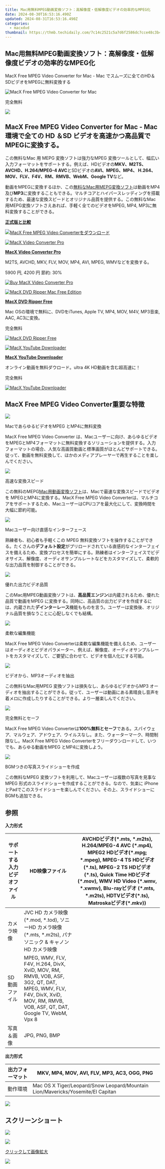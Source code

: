 ```yaml
---
title: Mac用無料MPEG動画変換ソフト：高解像度・低解像度ビデオの効率的なMPEG化
date: 2024-08-30T16:53:16.490Z
updated: 2024-08-31T16:53:16.490Z
categories:
  - macxdvd
thumbnail: https://thmb.techidaily.com/7c14c2521c5a7d6f2586dc7cce48c3b4142cae653643556f77f854f0ef38defc.jpg
---
```


## Mac用無料MPEG動画変換ソフト：高解像度・低解像度ビデオの効率的なMPEG化

MacX Free MPEG Video Converter for Mac \- Mac でスムーズに全てのHD＆SDビデオをMPEGに無料変換する

![MacX Free MPEG Video Converter for Mac](https://www.macxdvd.com/mpeg-video-converter-free/../face/mpeg-video-converter-free.jpg) 

完全無料

![](https://www.macxdvd.com/mpeg-video-converter-free/../image-jp/flag.png) 

## MacX Free MPEG Video Converter for Mac - Mac 環境で全ての HD ＆SD ビデオを高速かつ高品質でMPEGに変換する。

この無料なMac 用 MEPG 変換ソフトは強力なMPEG 変換ツールとして、幅広い入力フォーマットをサポートする。例えば、HDビデオの**MKV、M2TS、AVCHD、H.264/MPEG-4 AVC**とSDビデオの**AVI、MPEG、MP4、 H.264、MOV、FLV、F4V、RM、RMVB、WebM、Google TV**など。

動画をMPEGに変換するほか、この[無料なMac用MEPG変換ソフト](https://tools.techidaily.com/macxdvd/products/)は動画をMP4及び**MP3**に変換することもできる。マルチコアとハイパースレッディングを搭載するため、最速な変換スピードとオリジナル品質を提供する。この無料なMac用MEPG変換ソフトさえあれば、手軽く全てのビデオをMPEG, MP4, MP3に無料変換することができる。

**[正式版と比較](https://tools.techidaily.com/macxdvd/products/)**

[![MacX Free MPEG Video Converterをダウンロード](https://www.macxdvd.com/mpeg-video-converter-free/../image-jp/bottom-download-big.jpg)](https://www.macxdvd.com/download/macx-free-mpeg-video-converter.dmg)

[![MacX Video Converter Pro](https://www.macxdvd.com/mpeg-video-converter-free/../box-image/macx-converter-box-left.jpg)](https://www.macxdvd.com/mpeg-video-converter-free/../mac-video-converter-pro/buy-jp.htm) 

**[MacX Video Converter Pro](https://tools.techidaily.com/macxdvd/products/)**

M2TS, AVCHD, MKV, FLV, MOV, MP4, AVI, MPEG, WMVなどを変換する。

5900 円, 4200 円 節約: 30%

[![Buy MacX Video Converter Pro](https://www.macxdvd.com/mpeg-video-converter-free/../image-jp/bottom-buy2.jpg)](https://www.macxdvd.com/mpeg-video-converter-free/../mac-video-converter-pro/buy-jp.htm) 

[![MacX DVD Ripper Mac Free Edition](https://www.macxdvd.com/mpeg-video-converter-free/../box-image/free-ripper-mini1.jpg)](https://tools.techidaily.com/macxdvd/products/) 

**[MacX DVD Ripper Free](https://tools.techidaily.com/macxdvd/products/)**

Mac OSの環境で無料に、DVDをiTunes, Apple TV, MP4, MOV, M4V, MP3音楽, AAC, AC3に変換。

 完全無料 

[![MacX DVD Ripper Free](https://www.macxdvd.com/mpeg-video-converter-free/../image-jp/free-download.jpg)](https://www.macxdvd.com/mpeg-video-converter-free/../download/macx-dvd-ripper-mac-free-edition.dmg) 

[![MacX YouTube Downloader](https://www.macxdvd.com/mpeg-video-converter-free/../box-image/youtube-mini1.png)](https://tools.techidaily.com/macxdvd/products/)

**[MacX YouTube Downloader](https://tools.techidaily.com/macxdvd/products/)**

オンライン動画を無料ダウロード。ultra 4K HD動画を含む超高速に！

 完全無料 

[![MacX YouTube Downloader](https://www.macxdvd.com/mpeg-video-converter-free/../image-jp/free-download.jpg)](https://www.macxdvd.com/mpeg-video-converter-free/../download/macx-youtube-downloader-free.dmg) 

## MacX Free MPEG Video Converter重要な特徴

![](https://www.macxdvd.com/mpeg-video-converter-free/image/1.jpg) 

MacであらゆるビデオをMPEG とMP4に無料変換

MacX Free MPEG Video Converter は、Macユーザーに向け、あらゆるビデオをMPEGとMP4フォーマットに無料変換するソリューションを提供する。入力フォーマットの場合、人気な高画質動画と標準画質がほとんどサポートできる。従って、動画を無料変換して、ほかのメディアプレーヤーで再生することを楽しんでください。

![](https://www.macxdvd.com/mpeg-video-converter-free/image/2.jpg) 

高速な変換スピード

この無料のMEPG[Mac用動画変換ソフト](https://tools.techidaily.com/macxdvd/products/)は、Macで最速な変換スピードでビデオを MPEGとMP4に変換する。MacX Free MPEG Video Converterは、マルチコアをサポートするため、MacユーザーはCPUコアを最大化にして、変換時間を大幅に節約可能。

![](https://www.macxdvd.com/mpeg-video-converter-free/image/3.jpg) 

Macユーザー向け直感なインターフェース

熟練者も、初心者も手軽くこの MPEG 無料変換ソフトを操作することができる。たくさんの**デフォルト設定**がプリロードされている直感的なインターフェイスを備えるため、変換プロセスを簡単にする。熟練者はインターフェイスでビデオサイス、解像度、オーディオサンプルレートなどをカスタマイズして、柔軟的な出力品質を制御することができる。

![](https://www.macxdvd.com/mpeg-video-converter-free/image/4.jpg) 

優れた出力ビデオ品質

このMac用MPEG動画変換ソフトは、**高品質エンジン**は内蔵されるため、優れた品質で動画をMPEG に変換する。同時に、高品質の出力ビデオを作成するには、内蔵された**デインターレース**機能もものを言う。ユーザーは変換後、オリジナル品質を損なうことに心配しなくでも結構。

![](https://www.macxdvd.com/mpeg-video-converter-free/image/5.jpg) 

柔軟な編集機能

MacX Free MPEG Video Converterは柔軟な編集機能を備えるため、ユーザーはオーディオとビデオパラメーター、例えば、解像度、オーディオサンプルレートをカスタマイズして、ご要望に合わせて、ビデオを個人化にする可能。

![](https://www.macxdvd.com/mpeg-video-converter-free/image/6.jpg) 

ビデオから、MP3オーディオを抽出

この無料なMac用MPEG 変換ソフトは損失なし、あらゆるビデオからMP3 オーディオを抽出することができる。従って、ユーザーは動画にある素晴良し音声を着メロに作成したりすることができる。より一層楽しんでください。

![](https://www.macxdvd.com/mpeg-video-converter-free/image/7.jpg)

完全無料とセーフ

MacX Free MPEG Video Converterは**100%無料とセーフ**である。スパイウェア、マルウェア、アドウェア、ウイルスなし。また、ウォーターマーク、時間制限なし。MacX Free MPEG Video Converterをフリーダウンロードして、いつでも、あらゆる動画をMPEG とMP4に変換しよう。

![](https://www.macxdvd.com/mpeg-video-converter-free/image/slideshow-maker.png) 

BGMつきの写真スライドショーを作成

この無料なMPEG 変換ソフトを利用して、Macユーザーは複数の写真を見事なMPEG 形式のスライドショーを作成することができる。なので、気楽に iPhone とPadでこのスライドショーを楽しんでください。その上、スライドショーにBGMも追加できる。 

## 参照

**入力形式**

| サポートする入力ビデオファイル | HD映像ファイル                                                                                                                                                                 | AVCHDビデオ(\*.mts, \*.m2ts), H.264/MPEG-4 AVC (\*.mp4), MPEG2 HDビデオ(\*.mpg; \*.mpeg), MPEG-4 TS HDビデオ(\*.ts), MPEG-2 TS HDビデオ(\*.ts), Quick Time HDビデオ(\*.mov), WMV HD Video (\*.wmv, \*.xwmv), Blu-rayビデオ (\*.mts, \*.m2ts), HDTVビデオ(\*.ts), Matroskaビデオ(\*.mkv)) |
| --------------- | ------------------------------------------------------------------------------------------------------------------------------------------------------------------------ | ---------------------------------------------------------------------------------------------------------------------------------------------------------------------------------------------------------------------------------------------------------------- |
| カメラ映像           | JVC HD カメラ映像 (\*.mod, \*.tod), ソニーHD カメラ映像(\*.mts, \*.m2ts), パナソニック & キャノンHD カメラ映像                                                                                       |                                                                                                                                                                                                                                                                  |
| SD動画ファイル        | MPEG, WMV, FLV, F4V, H.264, DivX, XviD, MOV, RM, RMVB, VOB, ASF, 3G2, QT, DAT, MPEG, WMV, FLV, F4V, DivX, XviD, MOV, RM, RMVB, VOB, ASF, QT, DAT, Google TV, WebM, Vpx 8 |                                                                                                                                                                                                                                                                  |
| 写真＆画像           | JPG, PNG, BMP                                                                                                                                                            |                                                                                                                                                                                                                                                                  |

**出力形式**

| 出力フォーマット | MKV, MP4, MOV, AVI, FLV, MP3, AC3, OGG, PNG                                     |
| -------- | ------------------------------------------------------------------------------- |
| 動作環境     | Mac OS X Tiger/Leopard/Snow Leopard/Mountain Lion/Mavericks/Yosemite/El Capitan |

<!-- affiliate ads begin -->
<a href="https://store.movavi.com/affiliate.php?ACCOUNT=MOVAVI&AFFILIATE=108875&PATH=https%3A%2F%2Fwww.movavi.com%3FAFFILIATE%3D108875%26RESOURCE%3DMovavi%2BVideo%2BEditor%2Bbox"><img src="https://mcusercontent.com/0885a03ded3d480dca9287f12/images/6d3207fd-9f15-4c21-f0ad-59c68e6a7e2a.png" border="0"></a>
<!-- affiliate ads end -->
## スクリーンショート

![](https://www.macxdvd.com/mpeg-video-converter-free/image/screenshot-jp.jpg)

<!-- affiliate ads begin -->
<a href="https://shop.systoolsgroup.com/affiliate.php?ACCOUNT=SYSTOOBY&AFFILIATE=108875&PATH=https%3A%2F%2Fwww.systoolsgroup.com%3FAFFILIATE%3D108875%26RESOURCE%3DSysTools%2BOST%2BRecovery"><img src="https://www.systoolsgroup.com/box/ost-recovery.png" border="0"></a>
<!-- affiliate ads end -->
[クリックして画像拡大](https://tools.techidaily.com/macxdvd/products/)

![](https://www.macxdvd.com/mpeg-video-converter-free/image/screenshot02-jp.jpg) 

<!-- affiliate ads begin -->
<span id="1793213">
					<video width="1080" height="1620" style="cursor:pointer"
           poster="//a.impactradius-go.com/display-clicktoplayimage/1793213.jpeg"
           onclick="if(!this.playClicked){this.play();this.setAttribute('controls',true);this.playClicked=true;}">
	   <source src="//a.impactradius-go.com/display-ad/19135-1793213">
	   <img src="//a.impactradius-go.com/display-clicktoplayimage/1793213.jpeg" style="border: none; height: 100%; width: 100%; object-fit: contain">
	</video>
	<div style="width:1080px;text-align:center"><a href="javascript:window.open(decodeURIComponent('https%3A%2F%2Ftinyland.pxf.io%2Fc%2F5597632%2F1793213%2F19135'), '_blank');void(0);">Click here</a></div>
</span>
<img height="0" width="0" src="https://imp.pxf.io/i/5597632/1793213/19135" style="position:absolute;visibility:hidden;" border="0" />
<!-- affiliate ads end -->
[![MacX Free MPEG Video Converterをダウンロード](https://www.macxdvd.com/mpeg-video-converter-free/../image-jp/bottom-download-big.jpg)](https://www.macxdvd.com/mpeg-video-converter-free/../download/macx-free-mpeg-video-converter.dmg)

人気な製品

* [動画変換＆編集ソフト](https://tools.techidaily.com/macxdvd/products/)
* [iPhone動画変換＆編集ソフト](https://tools.techidaily.com/macxdvd/products/)
* [iPad動画変換＆編集ソフト](https://tools.techidaily.com/macxdvd/products/)
* [iPod動画変換＆編集ソフト](https://tools.techidaily.com/macxdvd/products/)
* [iTunes動画変換＆編集ソフト](https://tools.techidaily.com/macxdvd/products/)
* [モバイル動画変換＆編集ソフト](https://tools.techidaily.com/macxdvd/products/)
* [**ギフト付きキャンペーン**](https://tools.techidaily.com/macxdvd/products/) ![](https://www.macxdvd.com/mpeg-video-converter-free/../blog/new-fourteen/hot.gif)

<!-- affiliate ads begin -->
<a href="https://propmoneyinc.pxf.io/c/5597632/1803115/14559" target="_top" id="1803115"><img src="//a.impactradius-go.com/display-ad/14559-1803115" border="0" alt="" width="859" height="859"/></a><img height="0" width="0" src="https://imp.pxf.io/i/5597632/1803115/14559" style="position:absolute;visibility:hidden;" border="0" />
<!-- affiliate ads end -->
無料製品一覧

* [Mac DVDリッピングフリーソフト](https://tools.techidaily.com/macxdvd/products/)
* [Mac 動画変換フリーソフト](https://tools.techidaily.com/macxdvd/products/)
* [MP4動画変換フリーソフト](https://tools.techidaily.com/macxdvd/products/)
* [AVCHD動画変換フリーソフト](https://tools.techidaily.com/macxdvd/products/)
* [iMovie動画変換フリーソフト](https://tools.techidaily.com/macxdvd/products/)

[ブログ](https://tools.techidaily.com/macxdvd/products/)

・１ [DVDコピー＆DVDリッピング無料ソフトおすすめ](https://tools.techidaily.com/macxdvd/products/)

・２ [初心者に優しいMac DVDリッピングソフトおすすめ](https://tools.techidaily.com/macxdvd/products/)

・３ [高速且つ無劣化でDVDをiPhone12/XRに入れ](https://tools.techidaily.com/macxdvd/products/)

![Maclife](https://www.macxdvd.com/mpeg-video-converter-free/../i-pic/maclife.gif) ![Macworld](https://www.macxdvd.com/mpeg-video-converter-free/../i-pic/macworld.gif) ![Softpedia](https://www.macxdvd.com/mpeg-video-converter-free/../i-pic/softpedia.gif) ![Macupdate](https://www.macxdvd.com/mpeg-video-converter-free/../i-pic/macupdate.gif) ![Macnn](https://www.macxdvd.com/mpeg-video-converter-free/../i-pic/macnn.gif) 

<!-- affiliate ads begin -->
<a href="https://secure.2checkout.com/order/checkout.php?PRODS=38729081&QTY=1&AFFILIATE=108875&CART=1"><img src="https://website-prod.cache.wpscdn.com/img/wps-spreadsheet-free-excel-editor-online-offline-1x.93e269d.png" border="0">
WPS Office Premium ( File Recovery, Photo Scanning, Convert PDF)--Yearly</a>
<!-- affiliate ads end -->
## ユーザーコメント

![](https://www.macxdvd.com/mpeg-video-converter-free/../image/customer-ico.jpg) 

このソフトを数日を使用したら、本当に便利なビデオツールと思う。ソニーカメラビデオに対応できるのはみたさせた。今、このビデオチップをiPhone に取り込んだ。驚くほどビデオ品質！このような素敵なソフトを開発してくれて、感謝の意を表したい。

_\- 朝?_ 

![](https://www.macxdvd.com/mpeg-video-converter-free/../image/customer-ico.jpg) 

<!-- affiliate ads begin -->
<h3 id="200610"><a href="https://sentrypc.7eer.net/c/5597632/200610/3022">Parental Control Software</a></h3>
<span class="text-ad-content">
	#1 Rated Parental Control Software.<br/>
	Monitor & Control all PC Activity!<br/>
		<cite style="color:green">sentrypc.com/parental-controls/</cite>
	</span><img height="0" width="0" src="https://sentrypc.7eer.net/i/5597632/200610/3022" style="position:absolute;visibility:hidden;" border="0" />
<!-- affiliate ads end -->
私が知っている限り、このMPEG変換ソフトはMac でよく動作できる。なぜかというと、安定かつ高速で動作するからだ。ダウンロードしてから、もうたくさんのビデオを成功に変換した。それぞれは短い時間内、変換プロセスが完了！

_\- 千夏_

<ins class="adsbygoogle"
     style="display:block"
     data-ad-format="autorelaxed"
     data-ad-client="ca-pub-7571918770474297"
     data-ad-slot="1223367746"></ins>



<ins class="adsbygoogle"
     style="display:block"
     data-ad-client="ca-pub-7571918770474297"
     data-ad-slot="8358498916"
     data-ad-format="auto"
     data-full-width-responsive="true"></ins>

<span class="atpl-alsoreadstyle">Also read:</span>
<div><ul>
<li><a href="https://eaxpv-info.techidaily.com/new-2024-approved-fixed-youtube-shorts-just-watch-and-enjoy/"><u>[New] 2024 Approved  Fixed YouTube Shorts - Just Watch and Enjoy</u></a></li>
<li><a href="https://eaxpv-info.techidaily.com/new-2024-approved-fusing-genres-a-youtube-music-strategy/"><u>[New] 2024 Approved  Fusing Genres  A YouTube Music Strategy</u></a></li>
<li><a href="https://eaxpv-info.techidaily.com/new-2024-approved-how-to-acquire-standardized-thumbnails-from-youtube-online-and-desktop-options/"><u>[New] 2024 Approved  How To Acquire Standardized Thumbnails From Youtube  Online & Desktop Options</u></a></li>
<li><a href="https://eaxpv-info.techidaily.com/new-2024-approved-how-to-successfully-embed-youtube-playlists-via-web-scripts/"><u>[New] 2024 Approved  How to Successfully Embed YouTube Playlists via Web Scripts</u></a></li>
<li><a href="https://eaxpv-info.techidaily.com/new-financial-insights-for-vids-how-much-do-youtubers-earn-per-sponsorship-for-2024/"><u>[New] Financial Insights for Vids  How Much Do YouTubers Earn Per Sponsorship for 2024</u></a></li>
<li><a href="https://eaxpv-info.techidaily.com/new-finding-prominent-comment-spotlights-for-2024/"><u>[New] Finding Prominent Comment Spotlights for 2024</u></a></li>
<li><a href="https://eaxpv-info.techidaily.com/new-from-free-to-focused-financial-goals-the-journey-of-ajays-youtube-success-for-2024/"><u>[New] From Free to Focused Financial Goals  The Journey of Ajay’s Youtube Success for 2024</u></a></li>
<li><a href="https://eaxpv-info.techidaily.com/new-from-youtube-to-webm-unveiling-the-premium-converters-for-2024/"><u>[New] From YouTube to WebM  Unveiling the Premium Converters for 2024</u></a></li>
<li><a href="https://eaxpv-info.techidaily.com/new-how-many-viewers-to-target-for-a-youtube-earning-journey-in-2024/"><u>[New] How Many Viewers to Target for a YouTube Earning Journey, In 2024</u></a></li>
<li><a href="https://facebook-video-content.techidaily.com/new-in-2024-elevate-your-social-media-game-producing-powerful-fb-reels/"><u>[New] In 2024, Elevate Your Social Media Game  Producing Powerful FB Reels</u></a></li>
<li><a href="https://eaxpv-info.techidaily.com/new-in-2024-free-guide-recording-youtube-videos-on-screencasts/"><u>[New] In 2024, Free Guide  Recording YouTube Videos on Screencasts</u></a></li>
<li><a href="https://eaxpv-info.techidaily.com/1717725989141-new-in-2024-how-to-upload-videos-to-youtube-a-step-by-step-guide/"><u>[New] In 2024, How To Upload Videos to YouTube  A Step-by-Step Guide</u></a></li>
<li><a href="https://vp-tips.techidaily.com/new-in-2024-visionary-insights-selecting-from-5-premier-slow-cameras/"><u>[New] In 2024, Visionary Insights  Selecting From 5 Premier Slow Cameras</u></a></li>
<li><a href="https://eaxpv-info.techidaily.com/updated-2024-approved-free-mcb-theme-images-templates-and-more/"><u>[Updated] 2024 Approved  Free MCB Theme Images, Templates & More</u></a></li>
<li><a href="https://eaxpv-info.techidaily.com/updated-2024-approved-from-eyeballs-to-earnings-the-price-of-popular-videos/"><u>[Updated] 2024 Approved  From Eyeballs to Earnings  The Price of Popular Videos</u></a></li>
<li><a href="https://eaxpv-info.techidaily.com/updated-2024-approved-green-screen-ease-crafting-effective-youtube-ctas/"><u>[Updated] 2024 Approved  Green Screen Ease  Crafting Effective YouTube CTAs</u></a></li>
<li><a href="https://eaxpv-info.techidaily.com/updated-fast-guide-transforming-images-into-youtube-desktop-thumbnails-for-2024/"><u>[Updated] Fast Guide  Transforming Images Into YouTube Desktop Thumbnails for 2024</u></a></li>
<li><a href="https://eaxpv-info.techidaily.com/updated-free-online-video-editors-for-youtube-for-2024/"><u>[Updated] Free Online Video Editors for YouTube for 2024</u></a></li>
<li><a href="https://eaxpv-info.techidaily.com/updated-harnessing-youtubes-power-for-profit-mastering-short-video-earnings-for-2024/"><u>[Updated] Harnessing YouTube's Power for Profit  Mastering Short Video Earnings for 2024</u></a></li>
<li><a href="https://eaxpv-info.techidaily.com/updated-how-does-youtube-work-after-a-video-is-uploaded-for-2024/"><u>[Updated] How Does YouTube Work After a Video Is Uploaded for 2024</u></a></li>
<li><a href="https://eaxpv-info.techidaily.com/updated-how-to-create-gifs-from-youtube-videos-for-2024/"><u>[Updated] How to Create GIFs From YouTube Videos for 2024</u></a></li>
<li><a href="https://eaxpv-info.techidaily.com/updated-how-to-play-youtube-in-background-on-iphone-and-android-for-2024/"><u>[Updated] How to Play YouTube in Background on iPhone and Android for 2024</u></a></li>
<li><a href="https://eaxpv-info.techidaily.com/updated-how-to-smoothly-view-youtube-videos-without-borders-in-2024/"><u>[Updated] How to Smoothly View YouTube Videos without Borders, In 2024</u></a></li>
<li><a href="https://eaxpv-info.techidaily.com/updated-how-to-trim-youtube-videos-in-2024/"><u>[Updated] How to Trim YouTube Videos, In 2024</u></a></li>
<li><a href="https://eaxpv-info.techidaily.com/updated-in-2024-foundations-first-what-to-invest-in-for-youtubing/"><u>[Updated] In 2024, Foundations First  What To Invest In for YouTubing</u></a></li>
<li><a href="https://eaxpv-info.techidaily.com/updated-in-2024-from-viewing-voids-to-viral-videos-the-top-ten-reasons-and-cures-for-zero-traffic/"><u>[Updated] In 2024, From Viewing Voids to Viral Videos  The Top Ten Reasons & Cures for Zero Traffic</u></a></li>
<li><a href="https://eaxpv-info.techidaily.com/updated-in-2024-gamers-unleashed-top-10-female-youtubers/"><u>[Updated] In 2024, Gamers Unleashed  Top 10 Female YouTubers</u></a></li>
<li><a href="https://eaxpv-info.techidaily.com/updated-in-2024-gamings-finest-top-10-gpu-picks-for-clear-online-broadcasts/"><u>[Updated] In 2024, Gaming's Finest Top 10 GPU Picks for Clear Online Broadcasts</u></a></li>
<li><a href="https://eaxpv-info.techidaily.com/updated-in-2024-get-both-sides-right-expert-tips-on-crafting-compelling-pov-based-youtube-reaction-videos-2-pov-perspective/"><u>[Updated] In 2024, Get Both Sides Right – Expert Tips on Crafting Compelling POV-Based YouTube Reaction Videos (2 POV Perspective)</u></a></li>
<li><a href="https://eaxpv-info.techidaily.com/updated-in-2024-how-to-blur-faces-or-objects-in-youtube-videos/"><u>[Updated] In 2024, How to Blur Faces or Objects in YouTube Videos</u></a></li>
<li><a href="https://digital-screen-recording.techidaily.com/updated-in-2024-mastering-movie-capture-pc-mac-and-mobile-techniques/"><u>[Updated] In 2024, Mastering Movie Capture  PC, Mac & Mobile Techniques</u></a></li>
<li><a href="https://screen-recording.techidaily.com/updated-in-2024-maximizing-collaboration-with-zoom-meeting-recordings/"><u>[Updated] In 2024, Maximizing Collaboration with Zoom Meeting Recordings</u></a></li>
<li><a href="https://screen-video-capture.techidaily.com/updated-in-2024-secure-mp3-conversion-of-live-skype-talks/"><u>[Updated] In 2024, Secure MP3 Conversion of Live Skype Talks</u></a></li>
<li><a href="https://screen-sharing-recording.techidaily.com/updated-mastering-zoom-the-ultimate-guide-to-audio-recording-for-podcasts/"><u>[Updated] Mastering Zoom  The Ultimate Guide to Audio Recording for Podcasts</u></a></li>
<li><a href="https://fox-blue.techidaily.com/2024-approved-step-by-step-guide-for-top-picture-editor/"><u>2024 Approved  Step-by-Step Guide for Top Picture Editor</u></a></li>
<li><a href="https://pokemon-go-android.techidaily.com/how-can-i-get-more-stardust-in-pokemon-go-on-realme-c67-5g-drfone-by-drfone-virtual-android/"><u>How can I get more stardust in pokemon go On Realme C67 5G? | Dr.fone</u></a></li>
<li><a href="https://change-location.techidaily.com/how-to-come-up-with-the-best-pokemon-team-on-vivo-s17-pro-drfone-by-drfone-virtual-android/"><u>How to Come up With the Best Pokemon Team On Vivo S17 Pro? | Dr.fone</u></a></li>
<li><a href="https://youtube-zero.techidaily.com/24-a-guide-to-finding-hidden-youtube-treasures/"><u>In 2024, A Guide to Finding Hidden YouTube Treasures</u></a></li>
<li><a href="https://sim-unlock.techidaily.com/in-2024-top-imei-unlokers-for-your-oneplus-ace-3-phone-by-drfone-android/"><u>In 2024, Top IMEI Unlokers for Your OnePlus Ace 3 Phone</u></a></li>
<li><a href="https://sim-unlock.techidaily.com/in-2024-what-is-a-sim-network-unlock-pin-get-your-asus-phone-network-ready-by-drfone-android/"><u>In 2024, What Is a SIM Network Unlock PIN? Get Your Asus Phone Network-Ready</u></a></li>
<li><a href="https://ai-driven-video-production.techidaily.com/updated-free-top-10-best-android-video-editors/"><u>Updated FREE Top 10 Best Android Video Editors</u></a></li>
<li><a href="https://location-social.techidaily.com/why-your-whatsapp-location-is-not-updating-and-how-to-fix-on-oppo-reno-8t-drfone-by-drfone-virtual-android/"><u>Why Your WhatsApp Location is Not Updating and How to Fix On Oppo Reno 8T | Dr.fone</u></a></li>
</ul></div>
